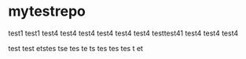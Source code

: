 # mytestrepo

test1
test1
test4
test4
test4
test4
test4
test4
testtest41
test4
test4
test4


test
test
etstes
tse
tes
te
ts
tes
tes
tes
t
et
